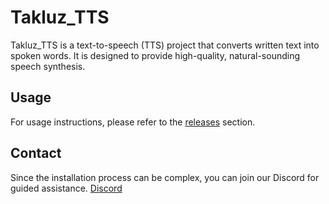 # Takluz_TTS

Takluz_TTS is a text-to-speech (TTS) project that converts written text into spoken words. It is designed to provide high-quality, natural-sounding speech synthesis.

## Usage

For usage instructions, please refer to the [releases](./releases) section.

## Contact

Since the installation process can be complex, you can join our Discord for guided assistance.
[Discord](https://discord.gg/whnxWt4NKj)